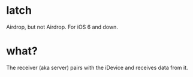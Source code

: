 # latch
Airdrop, but not Airdrop. For iOS 6 and down.

# what?

The receiver (aka server) pairs with the iDevice and receives data from it.
